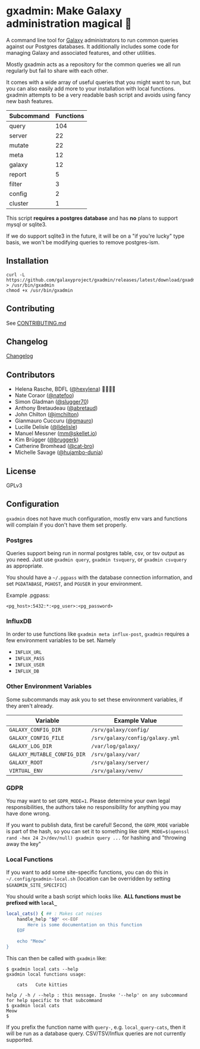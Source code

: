 # gxadmin: Make Galaxy administration magical 🌈

A command line tool for [Galaxy](https://github.com/galaxyproject/galaxy)
administrators to run common queries against our Postgres databases. It additionally
includes some code for managing Galaxy and associated features, and other utilities.

Mostly gxadmin acts as a repository for the common queries we all run regularly
but fail to share with each other.

It comes with a wide array of useful queries that you might want to run,
but you can also easily add more to your installation with local functions. gxadmin
attempts to be a very readable bash script and avoids using fancy new bash
features.

Subcommand | Functions
----       | ---
query      | 104
server     | 22
mutate     | 22
meta       | 12
galaxy     | 12
report     | 5
filter     | 3
config     | 2
cluster    | 1


This script **requires a postgres database** and has **no** plans to support
mysql or sqlite3.

If we do support sqlite3 in the future, it will be on a "if you're lucky" type basis, we won't be modifying queries to remove postgres-ism.

## Installation

```
curl -L https://github.com/galaxyproject/gxadmin/releases/latest/download/gxadmin > /usr/bin/gxadmin
chmod +x /usr/bin/gxadmin
```

## Contributing

See [CONTRIBUTING.md](./CONTRIBUTING.md)

## Changelog

[Changelog](CHANGELOG.md)

## Contributors

- Helena Rasche, BDFL ([@hexylena](https://github.com/hexylena)) 🏳️‍🌈🏳️‍⚧️
- Nate Coraor ([@natefoo](https://github.com/natefoo))
- Simon Gladman ([@slugger70](https://github.com/slugger70))
- Anthony Bretaudeau ([@abretaud](https://github.com/abretaud))
- John Chilton ([@jmchilton](https://github.com/jmchilton))
- Gianmauro Cuccuru ([@gmauro](https://github.com/gmauro))
- Lucille Delisle ([@lldelisle](https://github.com/lldelisle))
- Manuel Messner (mm@skellet.io)
- Kim Brügger ([@bruggerk](https://github.com/bruggerk))
- Catherine Bromhead ([@cat-bro](https://github.com/cat-bro))
- Michelle Savage ([@hujambo-dunia](https://github.com/hujambo-dunia))

## License

GPLv3

## Configuration

`gxadmin` does not have much configuration, mostly env vars and functions will complain if you don't have them set properly.

### Postgres

Queries support being run in normal postgres table, csv, or tsv output as you
need. Just use `gxadmin query`, `gxadmin tsvquery`, or `gxadmin csvquery` as
appropriate.

You should have a `~/.pgpass` with the database connection information, and set
`PGDATABASE`, `PGHOST`, and `PGUSER` in your environment.

Example .pgpass:

```
<pg_host>:5432:*:<pg_user>:<pg_password>
```

### InfluxDB

In order to use functions like `gxadmin meta influx-post`, `gxadmin` requires
a few environment variables to be set. Namely
*  `INFLUX_URL`
*  `INFLUX_PASS`
*  `INFLUX_USER`
*  `INFLUX_DB`

### Other Environment Variables

Some subcommands may ask you to set these environment variables, if they aren't already.

Variable | Example Value
--- | --- 
`GALAXY_CONFIG_DIR` | `/srv/galaxy/config/`
`GALAXY_CONFIG_FILE` | `/srv/galaxy/config/galaxy.yml` 
`GALAXY_LOG_DIR` | `/var/log/galaxy/` 
`GALAXY_MUTABLE_CONFIG_DIR` |  `/srv/galaxy/var/`
`GALAXY_ROOT` | `/srv/galaxy/server/` 
`VIRTUAL_ENV` | `/srv/galaxy/venv/` 


### GDPR

You may want to set `GDPR_MODE=1`. Please determine your own legal responsibilities, the authors take no responsibility for anything you may have done wrong.

If you want to publish data, first be careful! Second, the `GDPR_MODE` variable is part of the hash, so you can set it to something like `GDPR_MODE=$(openssl rand -hex 24 2>/dev/null) gxadmin query ...` for hashing and "throwing away the key"

### Local Functions

If you want to add some site-specific functions, you can do this in `~/.config/gxadmin-local.sh` (location can be overridden by setting `$GXADMIN_SITE_SPECIFIC`)

You should write a bash script which looks like. **ALL functions must be prefixed with `local_`**

```bash
local_cats() { ## : Makes cat noises
	handle_help "$@" <<-EOF
		Here is some documentation on this function
	EOF

	echo "Meow"
}
```

This can then be called with `gxadmin` like:

```console
$ gxadmin local cats --help
gxadmin local functions usage:

    cats   Cute kitties

help / -h / --help : this message. Invoke '--help' on any subcommand for help specific to that subcommand
$ gxadmin local cats
Meow
$
```

If you prefix the function name with `query-`, e.g. `local_query-cats`, then it will be run as a database query. CSV/TSV/Influx queries are not currently supported.
